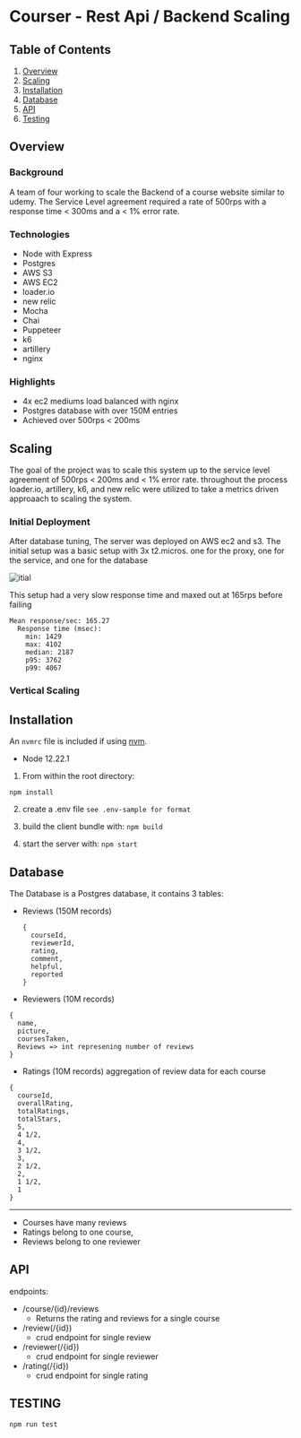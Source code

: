 # Courser - Rest Api / Backend Scaling

## Table of Contents

1. [Overview](#overview)
2. [Scaling](#scaling)
3. [Installation](#installation)
4. [Database](#database)
5. [API](#api)
6. [Testing](#testing)

## Overview

### Background
A team of four working to scale the Backend of a course website similar to udemy. The Service Level agreement required a rate of 500rps with a response time < 300ms and a  < 1% error rate.

### Technologies
- Node with Express
- Postgres
- AWS S3
- AWS EC2
- loader.io
- new relic
- Mocha
- Chai
- Puppeteer
- k6
- artillery
- nginx

### Highlights
- 4x ec2 mediums load balanced with nginx
- Postgres database with over 150M entries
- Achieved over 500rps < 200ms

## Scaling

The goal of the project was to scale this system up to the service level agreement of 500rps < 200ms and < 1% error rate.
throughout the process loader.io, artillery, k6, and new relic were utilized to take a metrics driven approaach to scaling the system.

### Initial Deployment

After database tuning, The server was deployed on AWS ec2 and s3.
The initial setup was a basic setup with 3x t2.micros. one for the proxy, one for the service, and one for the database

![itial](https://github.com/AboutURI/colton-proxy/images/arc-1.png)

This setup had a very slow response time and maxed out at 165rps before failing

```
Mean response/sec: 165.27
  Response time (msec):
    min: 1429
    max: 4102
    median: 2187
    p95: 3762
    p99: 4067
```

### Vertical Scaling


## Installation

An `nvmrc` file is included if using [nvm](https://github.com/creationix/nvm).

- Node 12.22.1

1. From within the root directory:

`npm install`

2. create a .env file
`see .env-sample for format`

3. build the client bundle with:
`npm build`

4. start the server with:
`npm start`

## Database
  The Database is a Postgres database, it contains 3 tables:
  - Reviews (150M records)
    ```
    {
      courseId,
      reviewerId,
      rating,
      comment,
      helpful,
      reported
    }
    ```
  - Reviewers (10M records)
  ```
  {
    name,
    picture,
    coursesTaken,
    Reviews => int represening number of reviews
  }
  ```
  - Ratings (10M records) aggregation of review data for each course
  ```
  {
    courseId,
    overallRating,
    totalRatings,
    totalStars,
    5,
    4 1/2,
    4,
    3 1/2,
    3,
    2 1/2,
    2,
    1 1/2,
    1
  }
  ```
  -----------------

  - Courses have many reviews
  - Ratings belong to one course,
  - Reviews belong to one reviewer

## API
endpoints:
- /course/{id}/reviews
  * Returns the rating and reviews for a single course
- /review(/{id})
  * crud endpoint for single review
- /reviewer(/{id})
  * crud endpoint for single reviewer
- /rating(/{id})
  * crud endpoint for single rating

## TESTING

`npm run test`